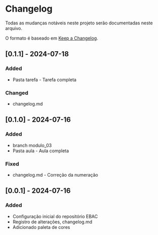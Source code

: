 # Changelog

Todas as mudanças notáveis neste projeto serão documentadas neste arquivo.

O formato é baseado em [Keep a Changelog](https://keepachangelog.com/pt-BR/1.0.0/).

<!-- 
### Added
### Changed
### Deprecated
### Removed
### Fixed
### Security 
-->
## [0.1.1] - 2024-07-18
### Added
- Pasta tarefa - Tarefa completa
### Changed
- changelog.md
## [0.1.0] - 2024-07-16
### Added
- branch modulo_03 
- Pasta aula - Aula completa
### Fixed
- changelog.md - Correção da numeração
## [0.0.1] - 2024-07-16
### Added
- Configuração inicial do repositório EBAC
- Registro de alterações, changelog.md
- Adicionado paleta de cores
